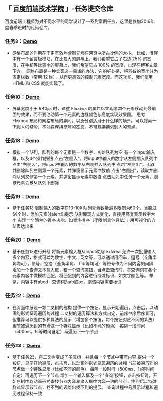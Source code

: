 ## 「 [百度前端技术学院](http://ife.baidu.com) 」-任务提交仓库

百度前端工程师为对不同水平的同学设计了一系列案例任务，这里是参加2016年度春季班时的代码仓库。

### 任务8：[Demo](http://lab.zeakhold.com/baidu-ife/task8)
* 网格布局的作用在于更有效地控制元素在网页中所占比例的大小。
  比如，博客中有一个留言板模块，在比较大的屏幕上，我们希望它占了右边 25% 的宽度，在手机等比较小的屏幕上，我们希望它占 100% 的宽度，出现在博客文章下方。
  网格布局是一种实现这一需求的办法，它的好处是，把所有的宽度分为固定栏数（常用 12 栏），从而更高效的控制元素宽度。而这功能，我们使用 HTML 和 CSS 就能实现了。

### 任务10：[Demo](http://lab.zeakhold.com/baidu-ife/task10)
* 屏幕宽度小于 640px 时，调整 Flexbox 的属性以实现第四个元素移动到最前面的效果，而不要改动第一个元素的边框颜色与高度实现效果图。
  思考 Flexbox 布局和网格布局的异同，以及分别适用于什么样的场景。可以搜索一下别人的结论，不过要保持思辨的态度，不可直接接受别人的观点。

### 任务18：[Demo](http://lab.zeakhold.com/baidu-ife/task18)
* 模拟一个队列，队列的每个元素是一个数字，初始队列为空
  有一个input输入框，以及4个操作按钮
  点击"左侧入"，将input中输入的数字从左侧插入队列中
  点击"右侧入"，将input中输入的数字从右侧插入队列中
  点击"左侧出"，读取并删除队列左侧第一个元素，并弹窗显示元素中数值
  点击"右侧出"，读取并删除队列又侧第一个元素，并弹窗显示元素中数值
  点击队列中任何一个元素，则该元素会被从队列中删除

### 任务19：[Demo](http://lab.zeakhold.com/baidu-ife/task19)
* 基于任务18
  限制输入的数字在10-100
  队列元素数量最多限制为60个，当超过60个时，添加元素时alert出提示
  队列展现方式变化，直接用高度表示数字大小
  实现一个简单的排序功能，如冒泡排序（不限制具体算法），用可视化的方法表达出来

### 任务20：[Demo](http://lab.zeakhold.com/baidu-ife/task20)
* 基于任务18进行升级
  将新元素输入框从input改为textarea
  允许一次批量输入多个内容，格式可以为数字、中文、英文等，可以通过用回车，逗号（全角半角均可），顿号，空格（全角半角、Tab等均可）等符号作为不同内容的间隔
  增加一个查询文本输入框，和一个查询按钮，当点击查询时，将查询词在各个元素内容中做模糊匹配，将匹配到的内容进行特殊标识，如文字颜色等。
  举例，内容中有abcd，查询词为ab或bc，则该内容需要标识

### 任务22：[Demo](http://lab.zeakhold.com/baidu-ife/task22)
* 在页面中展现一颗二叉树的结构
  提供一个按钮，显示开始遍历，点击后，以动画的形式呈现遍历的过程
  二叉树的遍历算法和方式自定，前序中序后序皆可，但推荐可以提供多种算法的展示（增加多个按钮，每个按钮对应不同的算法）
  当前被遍历到的节点做一个特殊显示（比如不同的颜色）
  每隔一段时间（500ms，1s等时间自定）再遍历下一个节点

### 任务23：[Demo](http://lab.zeakhold.com/baidu-ife/task23)
* 基于任务22，将二叉树变成了多叉树，并且每一个节点中带有内容
  提供一个按钮，显示开始遍历，点击后，以动画的形式呈现遍历的过程
  当前被遍历到的节点做一个特殊显示（比如不同的颜色）
  每隔一段时间（500ms，1s等时间自定）再遍历下一个节点
  增加一个输入框及一个“查询”按钮，点击按钮时，开始在树中以动画形式查找节点内容和输入框中内容一致的节点，找到后以特殊样式显示该节点，找不到的话给出找不到的提示。
  查询过程中的展示过程和遍历过程保持一致


 <p>
